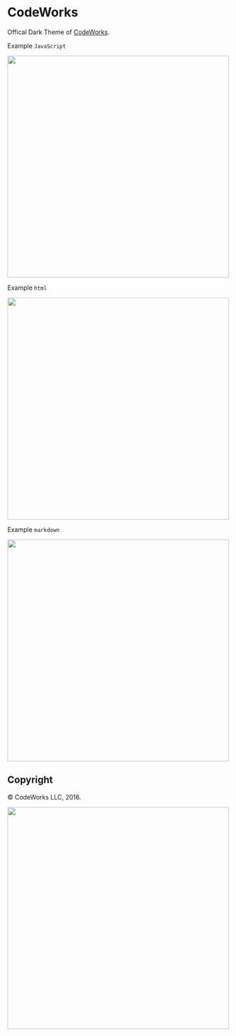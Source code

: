 # CodeWorks

Offical Dark Theme of [CodeWorks](https://boisecodeworks.com).

Example `JavaScript`

<img src="https://bcw.blob.core.windows.net/public/img/theme-example-images/theme-example-js.jpg" width="500">

Example `html`

<img src="https://bcw.blob.core.windows.net/public/img/theme-example-images/theme-example-html.jpg" width="500">

Example `markdown`

<img src="https://bcw.blob.core.windows.net/public/img/theme-example-images/theme-example-md.jpg" width="500">

## Copyright

© CodeWorks LLC, 2016.

<img src="https://bcw.blob.core.windows.net/public/img/theme-example-images/logo.png" width="500">
